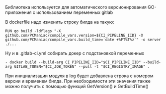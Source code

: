 Библиотека используется для автоматического версионирования GO-приложения с использованием переменных gitlab

В dockerfile надо изменить строку билда на такую:
```
RUN go build -ldflags "-X github.com/PCManiac/compile_vars.version=${CI_PIPELINE_IID} -X github.com/PCManiac/compile_vars.build_time=`date +%FT%T%z`" -o server ./...
```

Ну и в .gitlab-ci.yml собирать докер с подстановкой переменных
```
- docker build --build-arg CI_PIPELINE_IID="$CI_PIPELINE_IID" --build-arg GITLAB_TOKEN="$CI_JOB_TOKEN" --pull -t "$CI_REGISTRY_IMAGE" .
```

При инициализации модуля в log будет добавлена строка с номером версии и временем билда. При необходимости эти значения также можно получить с помощью функций GetVersion() и GetBuildTime()